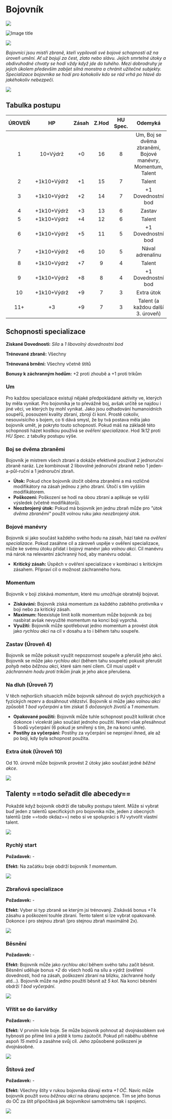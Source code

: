 # Bojovník

<img src="/assets/sep_line.png"/>

![Image title](/assets/OW/classes/Fighter.png)

<img src="/assets/sep_line.png"/>

*Bojovníci jsou mistři zbraně, kteří vypilovali své bojové schopnosti až na úroveň umění. Ať už bojují za čest, zlato nebo slávu. Jejich smrtelné útoky a obdivuhodné chvaty se hodí vždy když jde do tuhého. Mezi dobrodruhy je jejich úkolem především zabíjet silná monstra a chránit užitečné subjekty. Specializace bojovníka se hodí pro kohokoliv kdo se rád vrhá po hlavě do jakéhokoliv nebezpečí.*

<img src="/assets/sep_line.png"/>

## Tabulka postupu

| ÚROVEŇ |     HP      | Zásah | Z.Hod | HU Spec. |                           Odemyká                           |
| :----: | :---------: | :---: | :---: | :------: | :---------------------------------------------------------: |
|   1    |  10+Výdrž   |  +0   |  16   |    8     | Um, Boj se dvěma zbraněmi, Bojové manévry, Momentum, Talent |
|   2    | +1k10+Výdrž |  +1   |  15   |    7     |                           Talent                            |
|   3    | +1k10+Výdrž |  +2   |  14   |    7     |                     +1 Dovednostní bod                      |
|   4    | +1k10+Výdrž |  +3   |  13   |    6     |                           Zastav                            |
|   5    | +1k10+Výdrž |  +4   |  12   |    6     |                           Talent                            |
|   6    | +1k10+Výdrž |  +5   |  11   |    5     |                     +1 Dovednostní bod                      |
|   7    | +1k10+Výdrž |  +6   |  10   |    5     |                      Nával adrenalinu                       |
|   8    | +1k10+Výdrž |  +7   |   9   |    4     |                           Talent                            |
|   9    | +1k10+Výdrž |  +8   |   8   |    4     |                     +1 Dovednostní bod                      |
|   10   | +1k10+Výdrž |  +9   |   7   |    3     |                         Extra útok                          |
|  11+   |     +3      |  +9   |   7   |    3     |              Talent (a každou další 3. úroveň)              |

## Schopnosti specializace

**Získané Dovednosti:** *Síla* a *1 libovolný dovednostní bod*

**Trénované zbraně:** Všechny

**Trénovaná brnění:** Všechny včetně štítů

**Bonusy k záchranným hodům:** +2 proti zhoubě a +1 proti trikům

### Um

Pro každou specializace existují nějaké předpokládané aktivity ve, kterých by měla vynikat. Pro bojovníka je to převážně boj, avšak určitě se najdou i jiné věci, ve kterých by mohl vynikat. Jako jsou odhadování humanoidních soupeřů, posouzení kvality zbraní, zbrojí či koní. Prostě cokoliv, nesouvisícího s bojem, co ti dává smysl, že by tvá postava měla jako bojovník umět, je pokryto touto schopností. Pokud máš na základě této schopnosti házet kostkou používá se *ověření specializace*. Hod *1k12* proti *HU Spec.* z tabulky postupu výše.

### Boj se dvěma zbraněmi

Bojovník je mistrem všech zbraní a dokáže efektivně používat 2 jednoruční zbraně naráz. Lze kombinovat 2 libovolné jednoruční zbraně nebo 1 jeden-a-půl-ruční a 1 jednoruční zbraň.

- **Útok:** Pokud chce bojovník útočit oběma zbraněmi a má rozličné modifikátory na zásah jednou z jeho zbraní. Útočí s tím vyšším modifikátorem.
- **Poškození:** Poškození se hodí na obou zbraní a aplikuje se vyšší výsledek (včetně modifikátorů).
- **Neozbrojený útok:** Pokud má bojovník jen jednu zbraň může pro *"útok dvěma zbraněmi"* použít volnou ruku jako *neozbrojený útok*.

### Bojové manévry

Bojovník si jako součást každého svého hodu na zásah, hází také na *ověření specializace*. Pokud zasáhne cíl a zároveň uspěje v ověření specializace, může ke svému útoku přidat i bojový manévr jako *volnou akci*. Cíl manévru má nárok na relevantní záchranný hod, aby manévru odolal.

- **Kritický zásah:** Úspěch v ověření specializace v kombinaci s kritickým zásahem. Připraví cíl o možnost záchranného horu.

### Momentum

Bojovník v boji získává *momentum*, které mu umožňuje obratněji bojovat.

- **Získávání:** Bojovník získá momentum za každého zabitého protivníka v boji nebo za kritický zásah.
- **Maximum:** Neexistuje limit kolik momentum může bojovník za boj nasbírat avšak nevyužité momentum na konci boji vyprchá.
- **Využití:** Bojovník může spotřebovat jedno momentum a provést útok jako *rychlou akci* na cíl v dosahu a to i během tahu soupeře.

### Zastav (Úroveň 4)

Bojovník se může pokusit využít nepozornost soupeře a přerušit jeho akci. Bojovník se může jako *rychlou akci* (během tahu soupeře) pokusit přerušit *pohyb* nebo *běžnou akci*, které sám není cílem. Cíl musí uspět v *záchranném hodu proti trikům* jinak je jeho akce přerušena.

### Na dluh (Úroveň 7)

V těch nejhorších situacích může bojovník sáhnout do svých psychických a fyzických rezerv a dosáhnout vítězství. Bojovník si může jako *volnou akci* způsobit *1 bod vyčerpání* a tím získat *5 dočasných životů* a *1 momentum*.

- **Opakované použití:** Bojovník může tuhle schopnost použít kolikrát chce dokonce i vícekrát jako součást jednoho použití. Nesmí však přesáhnout 5 bodů vyčerpání (6 pokud je smířený s tím, že na konci umře).
- **Postihy za vyčerpání:** Postihy za vyčerpání se neprojeví ihned, ale až po boji, kdy byla schopnost použita.

### Extra útok (Úroveň 10)

Od 10. úrovně může bojovník provést 2 útoky jako součást jedné *běžné akce*.

<img src="/assets/sep_line.png"/>

## Talenty ==todo seřadit dle abecedy==

Pokaždé když bojovník obdrží dle tabulky postupu talent. Může si vybrat buď jeden z talentů specifických pro bojovníka níže, jeden z obecných talentů (zde ==todo okdaz==) nebo si ve spolupráci s PJ vytvořit vlastní talent.

<img src="/assets/sep_line.png"/>

### Rychlý start

**Požadavek:** -

**Efekt:** Na začátku boje obdrží bojovník *1 momentum*.

<img src="/assets/sep_line.png"/>

### Zbraňová specializace

**Požadavek:** -

**Efekt:** Vyber si typ zbraně se kterým jsi trénovaný. Získáváš bonus *+1* k zásahu a poškození touhle zbraní. Tento talent si lze vybrat opakovaně. Dokonce i pro stejnou zbraň (pro stejnou zbraň maximálně 2x).

<img src="/assets/sep_line.png"/>

### Běsnění

**Požadavek:** -

**Efekt:** Bojovník může jako *rychlou akci* během svého tahu začít běsnit. Běsnění uděluje bonus *+2* do všech hodů na sílu a výdrž (ověření dovedností, hod na zásah, poškození zbraní na blízku, záchranné hody atd...). Bojovník může na jedno použití běsnit až *5 kol*. Na konci běsnění obdrží *1 bod vyčerpání*.

<img src="/assets/sep_line.png"/>

### Vřítit se do šarvátky

**Požadavek:** -

**Efekt:** V prvním kole boje. Se může bojovník pohnout až dvojnásobkem své hybnosti po přímé linii a ještě k tomu zaútočit. Pokud při náběhu uběhne aspoň *15 metrů* a zasáhne svůj cíl. Jeho způsobené poškození je dvojnásobné.

<img src="/assets/sep_line.png"/>

### Štítová zeď

**Požadavek:** -

**Efekt:** Všechny štíty v rukou bojovníka dávají extra *+1 OČ*. Navíc může bojovník použít svou *běžnou akci* na obranu spojence. Tím se jeho bonus do OČ za štít připočítává jak bojovníkovi samotnému tak i spojenci.

<img src="/assets/sep_line.png"/>
